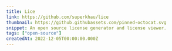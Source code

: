 ```yaml
---
title: Lice
link: https://github.com/superkhau/lice
thumbnail: https://github.githubassets.com/pinned-octocat.svg
snippet: An open source license generator and license viewer.
tags: ["open-source"]
createdAt: 2022-12-05T00:00:00.000Z
---
```

